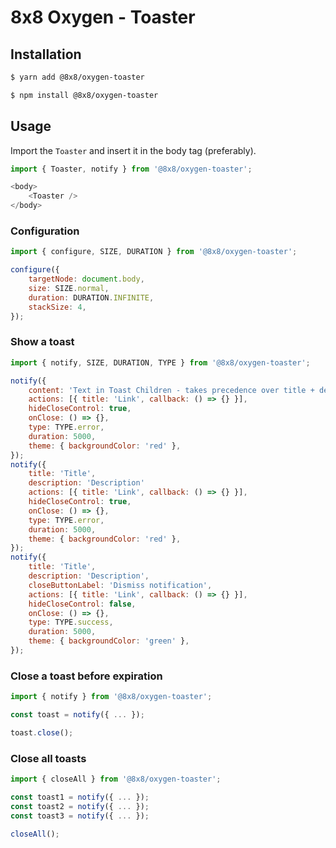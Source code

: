 # 8x8 Oxygen - Toaster


## Installation

```sh
$ yarn add @8x8/oxygen-toaster
```

```sh
$ npm install @8x8/oxygen-toaster
```

## Usage

Import the ```Toaster``` and insert it in the body tag (preferably).

```js
import { Toaster, notify } from '@8x8/oxygen-toaster';
```
```js
<body>
    <Toaster />
</body>
```

### Configuration

```js
import { configure, SIZE, DURATION } from '@8x8/oxygen-toaster';
```
```js
configure({
    targetNode: document.body,
    size: SIZE.normal,
    duration: DURATION.INFINITE,
    stackSize: 4,
});

```

### Show a toast
```js
import { notify, SIZE, DURATION, TYPE } from '@8x8/oxygen-toaster';
```
```js
notify({
    content: 'Text in Toast Children - takes precedence over title + description',
    actions: [{ title: 'Link', callback: () => {} }],
    hideCloseControl: true,
    onClose: () => {},
    type: TYPE.error,
    duration: 5000,
    theme: { backgroundColor: 'red' },
});
notify({
    title: 'Title',
    description: 'Description'
    actions: [{ title: 'Link', callback: () => {} }],
    hideCloseControl: true,
    onClose: () => {},
    type: TYPE.error,
    duration: 5000,
    theme: { backgroundColor: 'red' },
});
notify({
    title: 'Title',
    description: 'Description',
    closeButtonLabel: 'Dismiss notification',
    actions: [{ title: 'Link', callback: () => {} }],
    hideCloseControl: false,
    onClose: () => {},
    type: TYPE.success,
    duration: 5000,
    theme: { backgroundColor: 'green' },
});
```

### Close a toast before expiration
```js
import { notify } from '@8x8/oxygen-toaster';

const toast = notify({ ... });

toast.close();
```

### Close all toasts
```js
import { closeAll } from '@8x8/oxygen-toaster';

const toast1 = notify({ ... });
const toast2 = notify({ ... });
const toast3 = notify({ ... });

closeAll();
```
